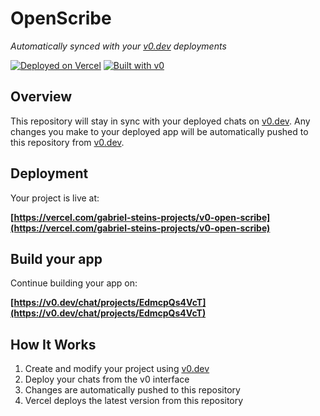 # OpenScribe

*Automatically synced with your [v0.dev](https://v0.dev) deployments*

[![Deployed on Vercel](https://img.shields.io/badge/Deployed%20on-Vercel-black?style=for-the-badge&logo=vercel)](https://vercel.com/gabriel-steins-projects/v0-open-scribe)
[![Built with v0](https://img.shields.io/badge/Built%20with-v0.dev-black?style=for-the-badge)](https://v0.dev/chat/projects/EdmcpQs4VcT)

## Overview

This repository will stay in sync with your deployed chats on [v0.dev](https://v0.dev).
Any changes you make to your deployed app will be automatically pushed to this repository from [v0.dev](https://v0.dev).

## Deployment

Your project is live at:

**[https://vercel.com/gabriel-steins-projects/v0-open-scribe](https://vercel.com/gabriel-steins-projects/v0-open-scribe)**

## Build your app

Continue building your app on:

**[https://v0.dev/chat/projects/EdmcpQs4VcT](https://v0.dev/chat/projects/EdmcpQs4VcT)**

## How It Works

1. Create and modify your project using [v0.dev](https://v0.dev)
2. Deploy your chats from the v0 interface
3. Changes are automatically pushed to this repository
4. Vercel deploys the latest version from this repository